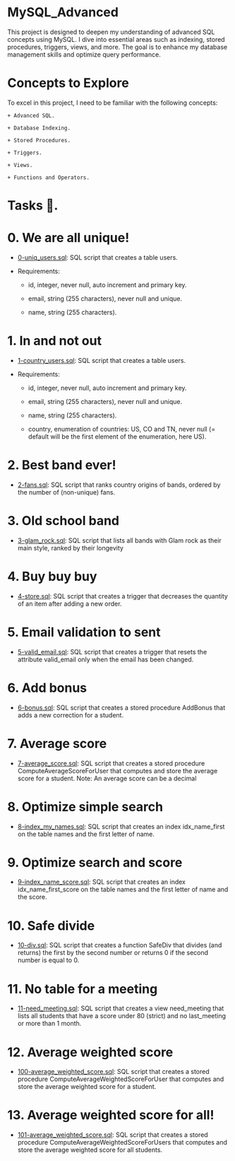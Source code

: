 # MySQL_Advanced

This project is designed to deepen my understanding of advanced SQL concepts using MySQL. I dive into essential areas such as indexing, stored procedures, triggers, views, and more. The goal is to enhance my database management skills and optimize query performance.

# Concepts to Explore

To excel in this project, I need to be familiar with the following concepts:

	+ Advanced SQL.

	+ Database Indexing.

	+ Stored Procedures.

	+ Triggers.

	+ Views.

	+ Functions and Operators.

# Tasks 📃.

# 0. We are all unique!

  + <u>[0-uniq_users.sql](https://github.com/Heshbon/alx-backend-storage/blob/master/0x00-MySQL_Advanced/0-uniq_users.sql)</u>: SQL script that creates a table users.

  + Requirements:

	+ id, integer, never null, auto increment and primary key.

	+ email, string (255 characters), never null and unique.

	+ name, string (255 characters).

# 1. In and not out

  + <u>[1-country_users.sql](https://github.com/Heshbon/alx-backend-storage/blob/master/0x00-MySQL_Advanced/1-country_users.sql)</u>: SQL script that creates a table users.

  + Requirements:

	+ id, integer, never null, auto increment and primary key.

	+ email, string (255 characters), never null and unique.

	+ name, string (255 characters).

	+ country, enumeration of countries: US, CO and TN, never null (= default will be the first element of the enumeration, here US).

# 2. Best band ever!

  + <u>[2-fans.sql](https://github.com/Heshbon/alx-backend-storage/blob/master/0x00-MySQL_Advanced/2-fans.sql)</u>: SQL script that ranks country origins of bands, ordered by the number of (non-unique) fans.

# 3. Old school band

  + <u>[3-glam_rock.sql](https://github.com/Heshbon/alx-backend-storage/blob/master/0x00-MySQL_Advanced/3-glam_rock.sql)</u>: SQL script that lists all bands with Glam rock as their main style, ranked by their longevity

# 4. Buy buy buy

  + <u>[4-store.sql](https://github.com/Heshbon/alx-backend-storage/blob/master/0x00-MySQL_Advanced/4-store.sql)</u>: SQL script that creates a trigger that decreases the quantity of an item after adding a new order.

# 5. Email validation to sent

  + <u>[5-valid_email.sql](https://github.com/Heshbon/alx-backend-storage/blob/master/0x00-MySQL_Advanced/5-valid_email.sql)</u>: SQL script that creates a trigger that resets the attribute valid_email only when the email has been changed.

#  6. Add bonus

  + <u>[6-bonus.sql](https://github.com/Heshbon/alx-backend-storage/blob/master/0x00-MySQL_Advanced/6-bonus.sql)</u>: SQL script that creates a stored procedure AddBonus that adds a new correction for a student.

# 7. Average score

  + <u>[7-average_score.sql](https://github.com/Heshbon/alx-backend-storage/blob/master/0x00-MySQL_Advanced/7-average_score.sql)</u>: SQL script that creates a stored procedure ComputeAverageScoreForUser that computes and store the average score for a student. Note: An average score can be a decimal

# 8. Optimize simple search

  + <u>[8-index_my_names.sql](https://github.com/Heshbon/alx-backend-storage/blob/master/0x00-MySQL_Advanced/8-index_my_names.sql)</u>: SQL script that creates an index idx_name_first on the table names and the first letter of name.

# 9. Optimize search and score

  + <u>[9-index_name_score.sql](https://github.com/Heshbon/alx-backend-storage/blob/master/0x00-MySQL_Advanced/9-index_name_score.sql)</u>: SQL script that creates an index idx_name_first_score on the table names and the first letter of name and the score.

# 10. Safe divide

  + <u>[10-div.sql](https://github.com/Heshbon/alx-backend-storage/blob/master/0x00-MySQL_Advanced/10-div.sql)</u>: SQL script that creates a function SafeDiv that divides (and returns) the first by the second number or returns 0 if the second number is equal to 0.

# 11. No table for a meeting

  + <u>[11-need_meeting.sql](https://github.com/Heshbon/alx-backend-storage/blob/master/0x00-MySQL_Advanced/11-need_meeting.sql)</u>: SQL script that creates a view need_meeting that lists all students that have a score under 80 (strict) and no last_meeting or more than 1 month.

# 12. Average weighted score

  + <u>[100-average_weighted_score.sql](https://github.com/Heshbon/alx-backend-storage/blob/master/100-average_weighted_score.sql)</u>: SQL script that creates a stored procedure ComputeAverageWeightedScoreForUser that computes and store the average weighted score for a student.

# 13. Average weighted score for all!

  + <u>[101-average_weighted_score.sql](https://github.com/Heshbon/alx-backend-storage/blob/master/0x00-MySQL_Advanced/101-average_weighted_score.sql)</u>: SQL script that creates a stored procedure ComputeAverageWeightedScoreForUsers that computes and store the average weighted score for all students.
